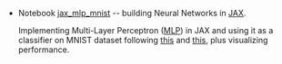 - Notebook [jax_mlp_mnist](./jax_mlp_mnist.ipynb) -- building Neural Networks in [JAX](https://github.com/google/jax).

  Implementing Multi-Layer Perceptron ([MLP](https://en.wikipedia.org/wiki/Multilayer_perceptron)) in JAX and using it as a classifier on MNIST dataset following [this](https://www.youtube.com/watch?v=CQQaifxuFcs) and [this](https://github.com/gordicaleksa/get-started-with-JAX), plus visualizing performance.

